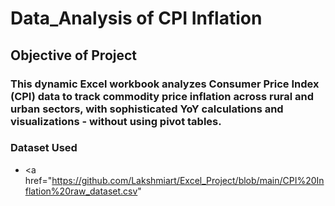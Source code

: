 # Data_Analysis of CPI Inflation
## Objective of Project
### This dynamic Excel workbook analyzes Consumer Price Index (CPI) data to track commodity price inflation across rural and urban sectors, with sophisticated YoY calculations and visualizations - without using pivot tables.
### Dataset Used
- <a href="https://github.com/Lakshmiart/Excel_Project/blob/main/CPI%20Inflation%20raw_dataset.csv"


